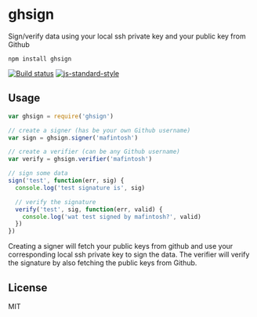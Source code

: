 # ghsign

Sign/verify data using your local ssh private key and your public key from Github

```
npm install ghsign
```

[![Build status](https://travis-ci.org/mafintosh/ghsign.svg?branch=master)](https://travis-ci.org/mafintosh/ghsign)
[![js-standard-style](https://img.shields.io/badge/code%20style-standard-brightgreen.svg?style=flat)](https://github.com/feross/standard)

## Usage

``` js
var ghsign = require('ghsign')

// create a signer (has be your own Github username)
var sign = ghsign.signer('mafintosh')

// create a verifier (can be any Github username)
var verify = ghsign.verifier('mafintosh')

// sign some data
sign('test', function(err, sig) {
  console.log('test signature is', sig)

  // verify the signature
  verify('test', sig, function(err, valid) {
    console.log('wat test signed by mafintosh?', valid)
  })
})
```

Creating a signer will fetch your public keys from github and use your
corresponding local ssh private key to sign the data. The verifier will verify the signature by also fetching the public keys from Github.

## License

MIT
